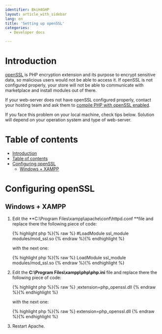 ```yaml
---
identifier: BkiH4GHP
layout: article_with_sidebar
lang: en
title: 'Setting up openSSL'
categories:
  - Developer docs

---
```



# Introduction

[openSSL](http://www.php.net/manual/en/book.openssl.php) is PHP encryption extension and its purpose to encrypt sensitive data, so malicious users would not be able to access it. If openSSL is not configured properly, your store will not be able to communicate with marketplace and install modules out of there.

If your web-server does not have openSSL configured properly, contact your hosting team and ask them to [compile PHP with openSSL enabled](http://www.php.net/manual/en/openssl.installation.php).

If you face this problem on your local machine, check tips below. Solution will depend on your operation system and type of web-server.

# Table of contents

*   [Introduction](#introduction)
*   [Table of contents](#table-of-contents)
*   [Configuring openSSL](#configuring-openssl)
    *   [Windows + XAMPP](#windows-+-xampp)

# Configuring openSSL

## Windows + XAMPP

1.  Edit the **C:\Program Files\xampp\apache\conf\httpd.conf **file and replace there the following piece of code:

    {% highlight php %}{% raw %}
    #LoadModule ssl_module modules/mod_ssl.so
    {% endraw %}{% endhighlight %}

    with the next one:

    {% highlight php %}{% raw %}
    LoadModule ssl_module modules/mod_ssl.so
    {% endraw %}{% endhighlight %}
2.  Edit the **C:\Program Files\xampp\php\php.ini** file and replace there the following piece of code:

    {% highlight php %}{% raw %}
    ;extension=php_openssl.dll
    {% endraw %}{% endhighlight %}

    with the next one:

    {% highlight php %}{% raw %}
    extension=php_openssl.dll
    {% endraw %}{% endhighlight %}
3.  Restart Apache.